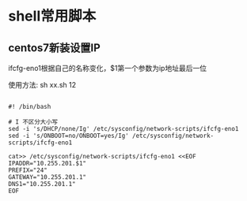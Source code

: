 # shell常用脚本

## centos7新装设置IP

ifcfg-eno1根据自己的名称变化，$1第一个参数为ip地址最后一位

使用方法: sh xx.sh 12

```shell

#! /bin/bash

# I 不区分大小写
sed -i 's/DHCP/none/Ig' /etc/sysconfig/network-scripts/ifcfg-eno1
sed -i 's/ONBOOT=no/ONBOOT=yes/Ig' /etc/sysconfig/network-scripts/ifcfg-eno1

cat>> /etc/sysconfig/network-scripts/ifcfg-eno1 <<EOF
IPADDR="10.255.201.$1"
PREFIX="24"
GATEWAY="10.255.201.1"
DNS1="10.255.201.1"
EOF

```